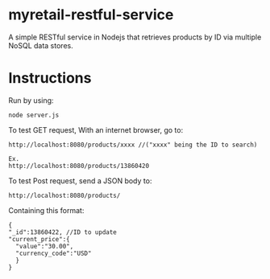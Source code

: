 # myretail-restful-service
A simple RESTful service in Nodejs that retrieves products by ID via multiple NoSQL data stores.

# Instructions
Run by using:
```
node server.js
```

To test GET request, With an internet browser, go to:
```
http://localhost:8080/products/xxxx //("xxxx" being the ID to search)

Ex.
http://localhost:8080/products/13860420
```

To test Post request, send a JSON body to:
```
http://localhost:8080/products/
```
Containing this format:
```
{
"_id":13860422, //ID to update
"current_price":{
  "value":"30.00",
  "currency_code":"USD"
  }
}
```
